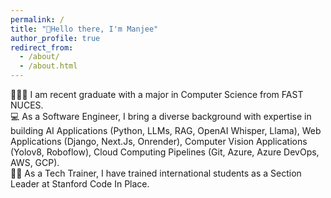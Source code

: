 ```yaml
---
permalink: /
title: "👋Hello there, I'm Manjee"
author_profile: true
redirect_from: 
  - /about/
  - /about.html
---
```


👩🏻‍💻 I am recent graduate with a major in Computer Science from FAST NUCES.
<br>
💻 As a Software Engineer, I bring a diverse background with expertise in building AI Applications (Python, LLMs, RAG, OpenAI Whisper, Llama), Web Applications (Django, Next.Js, Onrender), Computer Vision Applications (Yolov8, Roboflow), Cloud Computing Pipelines (Git, Azure, Azure DevOps, AWS, GCP).
<br>
👩‍🏫 As a Tech Trainer, I have trained international students as a Section Leader at Stanford Code In Place.
